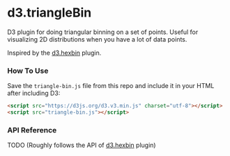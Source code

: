 # d3.triangleBin

D3 plugin for doing triangular binning on a set of points.
Useful for visualizing 2D distributions when you have a lot of data points.

Inspired by the [d3.hexbin](https://github.com/d3/d3-plugins/tree/master/hexbin) plugin.

### How To Use
Save the `triangle-bin.js` file from this repo and include it in your HTML after including D3:
```html
<script src="https://d3js.org/d3.v3.min.js" charset="utf-8"></script>
<script src="triangle-bin.js"></script>
```

### API Reference

TODO (Roughly follows the API of [d3.hexbin](https://github.com/d3/d3-plugins/tree/master/hexbin) plugin)

